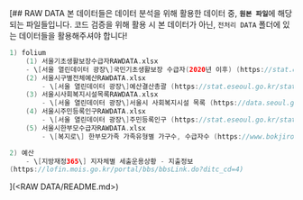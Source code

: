 [## RAW DATA
본 데이터들은 데이터 분석을 위해 활용한 데이터 중, <b>`원본 파일`</b>에 해당되는 파일들입니다. 코드 검증을 위해 활용 시 본 데이터가 아닌, `전처리 DATA` 폴더에 있는 데이터들을 활용해주셔야 합니다!

```kotlin
1) folium
    (1) 서울기초생활보장수급자RAWDATA.xlsx 
    - \[서울 열린데이터 광장\]국민기초생활보장 수급자(2020년 이후) (https://stat.eseoul.go.kr/statHtml/statHtml.do?orgId=201&tblId=DT_201004_O110034_2020&conn_path=I3)
    (2) 서울시구별전체예산RAWDATA.xlsx
        - \[서울 열린데이터 광장\]예산결산총괄 (https://stat.eseoul.go.kr/statHtml/statHtml.do?orgId=201&tblId=DT_201004_O140004&conn_path=I3)
    (3) 서울시사회복지시설목록RAWDATA.xlsx
        - \[서울 열린데이터 광장\]서울시 사회복지시설 목록 (https://data.seoul.go.kr/dataList/OA-20376/S/1/datasetView.do)
    (4) 서울시주민등록인구RAWDATA.xlsx
        - \[서울 열린데이터 광장\]주민등록인구 (https://stat.eseoul.go.kr/statHtml/statHtml.do?orgId=201&tblId=DT_201004_O020003&conn_path=I3)
    (5) 서울시한부모수급자RAWDATA.xlsx
        - \[복지로\] 한부모가족 가족유형별 가구수, 수급자수 (https://www.bokjiro.go.kr/ssis-tbu/twatga/sociGuaStat/SociGuaStatDetailIframe.do?datsNo=16&datsClNo=1031&datsClCrit=WS)

2) 예산
    - \[지방재정365\] 지자체별 세출운용상황 - 지출정보
(https://lofin.mois.go.kr/portal/bbs/bbsLink.do?ditc_cd=4)
```
](<RAW DATA/README.md>)